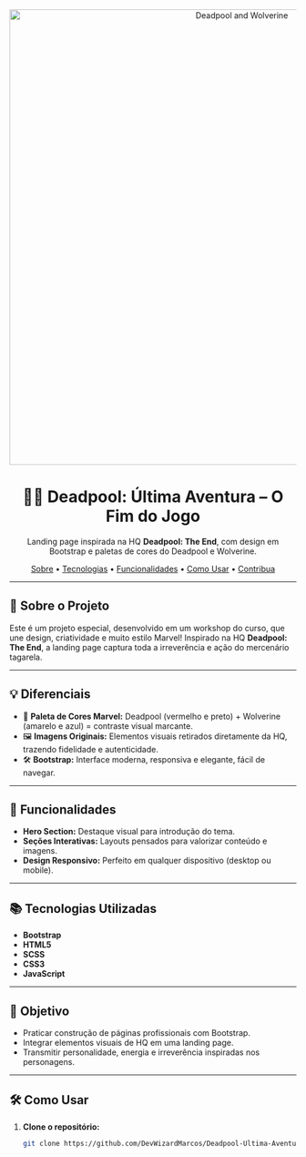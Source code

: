 <div align="center">
  <img src="card4.jpg" alt="Deadpool and Wolverine" width="800">

  <h1>🦸‍♂️ Deadpool: Última Aventura – O Fim do Jogo</h1>
  <p>
    Landing page inspirada na HQ <strong>Deadpool: The End</strong>, com design em Bootstrap e paletas de cores do Deadpool e Wolverine.
  </p>
  <a href="#sobre-o-projeto">Sobre</a> •
  <a href="#tecnologias">Tecnologias</a> •
  <a href="#funcionalidades">Funcionalidades</a> •
  <a href="#como-usar">Como Usar</a> •
  <a href="#contribua">Contribua</a>
  <hr>
</div>

## 🌟 Sobre o Projeto

Este é um projeto especial, desenvolvido em um workshop do curso, que une design, criatividade e muito estilo Marvel! Inspirado na HQ <strong>Deadpool: The End</strong>, a landing page captura toda a irreverência e ação do mercenário tagarela.

---

## 💡 Diferenciais

- 🎨 **Paleta de Cores Marvel:** Deadpool (vermelho e preto) + Wolverine (amarelo e azul) = contraste visual marcante.
- 🖼️ **Imagens Originais:** Elementos visuais retirados diretamente da HQ, trazendo fidelidade e autenticidade.
- 🛠️ **Bootstrap:** Interface moderna, responsiva e elegante, fácil de navegar.

---

## 🚀 Funcionalidades

- **Hero Section:** Destaque visual para introdução do tema.
- **Seções Interativas:** Layouts pensados para valorizar conteúdo e imagens.
- **Design Responsivo:** Perfeito em qualquer dispositivo (desktop ou mobile).

---

## 📚 Tecnologias Utilizadas

- **Bootstrap**
- **HTML5**
- **SCSS**
- **CSS3**
- **JavaScript**

---

## 🎯 Objetivo

- Praticar construção de páginas profissionais com Bootstrap.
- Integrar elementos visuais de HQ em uma landing page.
- Transmitir personalidade, energia e irreverência inspiradas nos personagens.

---

## 🛠️ Como Usar

1. **Clone o repositório:**
   ```bash
   git clone https://github.com/DevWizardMarcos/Deadpool-Ultima-Aventura-O-Fim-do-Jogo.git
